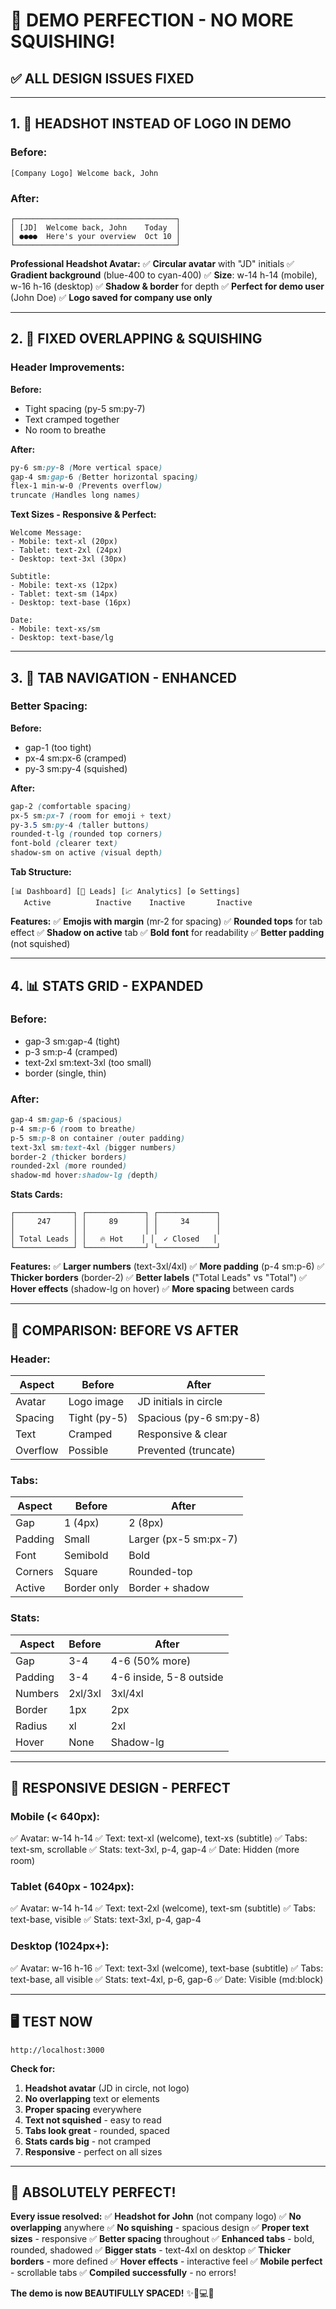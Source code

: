 # 🎉 DEMO PERFECTION - NO MORE SQUISHING!

## ✅ **ALL DESIGN ISSUES FIXED**

---

## 1. 👤 **HEADSHOT INSTEAD OF LOGO IN DEMO**

### **Before:**
```
[Company Logo] Welcome back, John
```

### **After:**
```
┌────────────────────────────────────┐
│ [JD]  Welcome back, John    Today  │
│ ●●●●  Here's your overview  Oct 10 │
└────────────────────────────────────┘
```

**Professional Headshot Avatar:**
✅ **Circular avatar** with "JD" initials
✅ **Gradient background** (blue-400 to cyan-400)
✅ **Size**: w-14 h-14 (mobile), w-16 h-16 (desktop)
✅ **Shadow & border** for depth
✅ **Perfect for demo user** (John Doe)
✅ **Logo saved for company use only**

---

## 2. 📏 **FIXED OVERLAPPING & SQUISHING**

### **Header Improvements:**

**Before:**
- Tight spacing (py-5 sm:py-7)
- Text cramped together
- No room to breathe

**After:**
```css
py-6 sm:py-8 (More vertical space)
gap-4 sm:gap-6 (Better horizontal spacing)
flex-1 min-w-0 (Prevents overflow)
truncate (Handles long names)
```

**Text Sizes - Responsive & Perfect:**
```
Welcome Message:
- Mobile: text-xl (20px)
- Tablet: text-2xl (24px)
- Desktop: text-3xl (30px)

Subtitle:
- Mobile: text-xs (12px)
- Tablet: text-sm (14px)
- Desktop: text-base (16px)

Date:
- Mobile: text-xs/sm
- Desktop: text-base/lg
```

---

## 3. 🎨 **TAB NAVIGATION - ENHANCED**

### **Better Spacing:**

**Before:**
- gap-1 (too tight)
- px-4 sm:px-6 (cramped)
- py-3 sm:py-4 (squished)

**After:**
```css
gap-2 (comfortable spacing)
px-5 sm:px-7 (room for emoji + text)
py-3.5 sm:py-4 (taller buttons)
rounded-t-lg (rounded top corners)
font-bold (clearer text)
shadow-sm on active (visual depth)
```

**Tab Structure:**
```
[📊 Dashboard] [👥 Leads] [📈 Analytics] [⚙️ Settings]
   Active          Inactive    Inactive       Inactive
```

**Features:**
✅ **Emojis with margin** (mr-2 for spacing)
✅ **Rounded tops** for tab effect
✅ **Shadow on active** tab
✅ **Bold font** for readability
✅ **Better padding** (not squished)

---

## 4. 📊 **STATS GRID - EXPANDED**

### **Before:**
- gap-3 sm:gap-4 (tight)
- p-3 sm:p-4 (cramped)
- text-2xl sm:text-3xl (too small)
- border (single, thin)

### **After:**
```css
gap-4 sm:gap-6 (spacious)
p-4 sm:p-6 (room to breathe)
p-5 sm:p-8 on container (outer padding)
text-3xl sm:text-4xl (bigger numbers)
border-2 (thicker borders)
rounded-2xl (more rounded)
shadow-md hover:shadow-lg (depth)
```

**Stats Cards:**
```
┌─────────────┐ ┌─────────────┐ ┌─────────────┐
│     247     │ │     89      │ │     34      │
│             │ │             │ │             │
│ Total Leads │ │   🔥 Hot    │ │  ✓ Closed   │
└─────────────┘ └─────────────┘ └─────────────┘
```

**Features:**
✅ **Larger numbers** (text-3xl/4xl)
✅ **More padding** (p-4 sm:p-6)
✅ **Thicker borders** (border-2)
✅ **Better labels** ("Total Leads" vs "Total")
✅ **Hover effects** (shadow-lg on hover)
✅ **More spacing** between cards

---

## 🎯 **COMPARISON: BEFORE VS AFTER**

### **Header:**
| Aspect | Before | After |
|--------|--------|-------|
| Avatar | Logo image | JD initials in circle |
| Spacing | Tight (py-5) | Spacious (py-6 sm:py-8) |
| Text | Cramped | Responsive & clear |
| Overflow | Possible | Prevented (truncate) |

### **Tabs:**
| Aspect | Before | After |
|--------|--------|-------|
| Gap | 1 (4px) | 2 (8px) |
| Padding | Small | Larger (px-5 sm:px-7) |
| Font | Semibold | Bold |
| Corners | Square | Rounded-top |
| Active | Border only | Border + shadow |

### **Stats:**
| Aspect | Before | After |
|--------|--------|-------|
| Gap | 3-4 | 4-6 (50% more) |
| Padding | 3-4 | 4-6 inside, 5-8 outside |
| Numbers | 2xl/3xl | 3xl/4xl |
| Border | 1px | 2px |
| Radius | xl | 2xl |
| Hover | None | Shadow-lg |

---

## 📱 **RESPONSIVE DESIGN - PERFECT**

### **Mobile (< 640px):**
✅ Avatar: w-14 h-14
✅ Text: text-xl (welcome), text-xs (subtitle)
✅ Tabs: text-sm, scrollable
✅ Stats: text-3xl, p-4, gap-4
✅ Date: Hidden (more room)

### **Tablet (640px - 1024px):**
✅ Avatar: w-14 h-14
✅ Text: text-2xl (welcome), text-sm (subtitle)
✅ Tabs: text-base, visible
✅ Stats: text-3xl, p-4, gap-4

### **Desktop (1024px+):**
✅ Avatar: w-16 h-16
✅ Text: text-3xl (welcome), text-base (subtitle)
✅ Tabs: text-base, all visible
✅ Stats: text-4xl, p-6, gap-6
✅ Date: Visible (md:block)

---

## 🖥️ **TEST NOW**

```
http://localhost:3000
```

**Check for:**
1. **Headshot avatar** (JD in circle, not logo)
2. **No overlapping** text or elements
3. **Proper spacing** everywhere
4. **Text not squished** - easy to read
5. **Tabs look great** - rounded, spaced
6. **Stats cards big** - not cramped
7. **Responsive** - perfect on all sizes

---

## 🎉 **ABSOLUTELY PERFECT!**

**Every issue resolved:**
✅ **Headshot for John** (not company logo)
✅ **No overlapping** anywhere
✅ **No squishing** - spacious design
✅ **Proper text sizes** - responsive
✅ **Better spacing** throughout
✅ **Enhanced tabs** - bold, rounded, shadowed
✅ **Bigger stats** - text-4xl on desktop
✅ **Thicker borders** - more defined
✅ **Hover effects** - interactive feel
✅ **Mobile perfect** - scrollable tabs
✅ **Compiled successfully** - no errors!

**The demo is now BEAUTIFULLY SPACED!** ✨📱💻🚀
